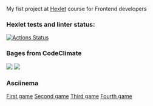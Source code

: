 My fist project at <a href='https://ru.hexlet.io/'>Hexlet</a> course for Frontend developers

### Hexlet tests and linter status:
[![Actions Status](https://github.com/SafAlyona/frontend-project-44/actions/workflows/hexlet-check.yml/badge.svg)](https://github.com/SafAlyona/frontend-project-44/actions)

### Bages from CodeClimate
<a href="https://codeclimate.com/github/SafAlyona/frontend-project-44/maintainability"><img src="https://api.codeclimate.com/v1/badges/fb83d38a0c1de4129309/maintainability" /></a>
<a href="https://codeclimate.com/github/SafAlyona/frontend-project-44/test_coverage"><img src="https://api.codeclimate.com/v1/badges/fb83d38a0c1de4129309/test_coverage" /></a>

### Asciinema
<a href='https://asciinema.org/a/rb5STaIcyhNl1PdMhZDPoMLwe'>First game</a>
<a href='https://asciinema.org/a/eS8Rghr1WfPiFW53f3v5GLTgK'>Second game</a>
<a href='https://asciinema.org/a/oz8TaECqG9eXeFZlPu7zTH1LC'>Third game</a>
<a href='https://asciinema.org/a/fjOfsB0G4X4RprcBefh6ZVkzv'>Fourth game</a>